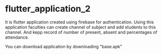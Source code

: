# flutter_application_2

It is flutter application created using firebase for authentication. Using this application faculties can create channel of subject and add students to this channel. And kepp record of number of present, absent and percentages of attendance.

You can download application by downloading "base.apk"

